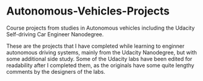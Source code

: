 # Autonomous-Vehicles-Projects

Course projects from studies in Autonomous vehicles including the Udacity Self-driving Car Engineer Nanodegree.

These are the projects that I have completed while learning to enginner autonomous driving systems, mainly from the
Udacity Nanodegree, but with some additional side study.
Some of the Udacity labs have been edited for readability after I completed them, as the originals have some quite 
lengthy comments by the designers of the labs.
